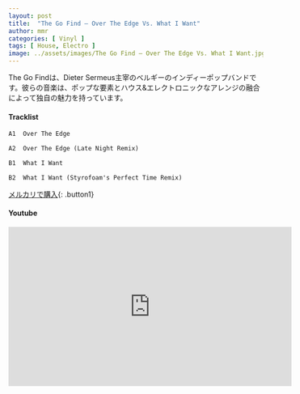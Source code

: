 ```yaml
---
layout: post
title:  "The Go Find – Over The Edge Vs. What I Want"
author: mmr
categories: [ Vinyl ]
tags: [ House, Electro ]
image: ../assets/images/The Go Find – Over The Edge Vs. What I Want.jpg
---
```


The Go Findは、Dieter Sermeus主宰のベルギーのインディーポップバンドです。彼らの音楽は、ポップな要素とハウス&エレクトロニックなアレンジの融合によって独自の魅力を持っています。

#### Tracklist
```md
A1  Over The Edge

A2  Over The Edge (Late Night Remix)

B1  What I Want

B2  What I Want (Styrofoam's Perfect Time Remix)
```

[メルカリで購入](https://jp.mercari.com/item/m17995961723?afid=6142608987){: .button1}

#### Youtube
<iframe width="560" height="315" src="https://www.youtube.com/embed/-meqMlaP-S4?si=tYzaNyPxf4rPlJ89" title="YouTube video player" frameborder="0" allow="accelerometer; autoplay; clipboard-write; encrypted-media; gyroscope; picture-in-picture; web-share" referrerpolicy="strict-origin-when-cross-origin" allowfullscreen></iframe>